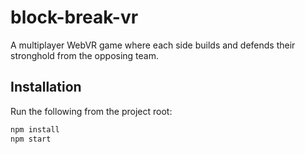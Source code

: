 # block-break-vr
A multiplayer WebVR game where each side builds and defends their stronghold from the opposing team.

## Installation

Run the following from the project root:

```bash
npm install
npm start
```
